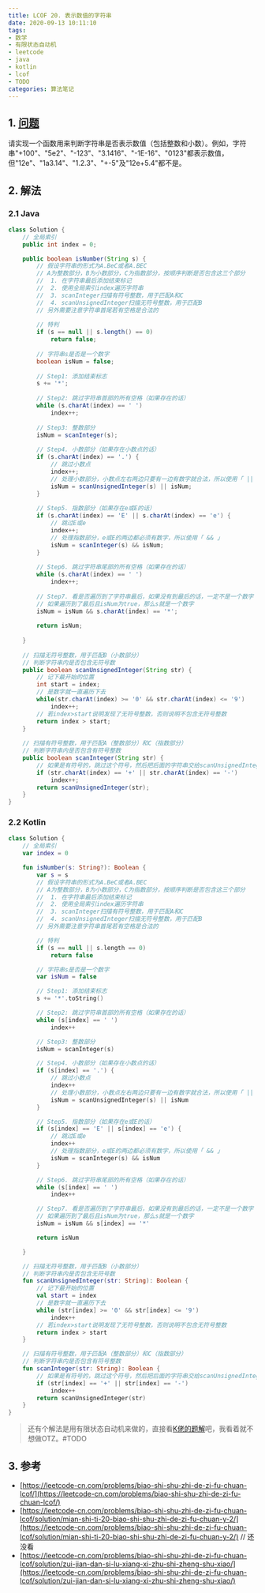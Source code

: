 ```yaml
---
title: LCOF 20. 表示数值的字符串
date: 2020-09-13 10:11:10
tags: 
- 数学
- 有限状态自动机
- leetcode
- java
- kotlin
- lcof
- TODO
categories: 算法笔记
---
```

## 1. [问题](https://leetcode-cn.com/problems/biao-shi-shu-zhi-de-zi-fu-chuan-lcof/)
请实现一个函数用来判断字符串是否表示数值（包括整数和小数）。例如，字符串"+100"、"5e2"、"-123"、"3.1416"、"-1E-16"、"0123"都表示数值，但"12e"、"1a3.14"、"1.2.3"、"+-5"及"12e+5.4"都不是。

<!--more-->

## 2. 解法

### 2.1 Java
```java
class Solution {
	// 全局索引
	public int index = 0;

	public boolean isNumber(String s) {
		// 假设字符串的形式为A.BeC或者A.BEC
		// A为整数部分，B为小数部分，C为指数部分，按顺序判断是否包含这三个部分
		//  1. 在字符串最后添加结束标记
		//  2. 使用全局索引index遍历字符串
		//  3. scanInteger扫描有符号整数，用于匹配A和C
		//  4. scanUnsignedInteger扫描无符号整数，用于匹配B
		// 另外需要注意字符串首尾若有空格是合法的
		
		// 特判
		if (s == null || s.length() == 0) 
			return false;
			
		// 字符串s是否是一个数字
		boolean isNum = false;
			
		// Step1: 添加结束标志
		s += '*';
		
		// Step2: 跳过字符串首部的所有空格（如果存在的话）
		while (s.charAt(index) == ' ')
			index++;
		
		// Step3: 整数部分
		isNum = scanInteger(s);
		
		// Step4. 小数部分（如果存在小数点的话）
		if (s.charAt(index) == '.') {
			// 跳过小数点
			index++;
			// 处理小数部分，小数点左右两边只要有一边有数字就合法，所以使用「 || 」
			isNum = scanUnsignedInteger(s) || isNum;
		}
		
		// Step5. 指数部分（如果存在e或E的话）
		if (s.charAt(index) == 'E' || s.charAt(index) == 'e') {
			// 跳过E或e
			index++;
			// 处理指数部分，e或E的两边都必须有数字，所以使用「 && 」
			isNum = scanInteger(s) && isNum;
		}
		
		// Step6. 跳过字符串尾部的所有空格（如果存在的话）
		while (s.charAt(index) == ' ') 
			index++;
			
		// Step7. 看是否遍历到了字符串最后，如果没有到最后的话，一定不是一个数字
		// 如果遍历到了最后且isNum为true，那么s就是一个数字
		isNum = isNum && s.charAt(index) == '*';
		
		return isNum;
		
	}
	
	// 扫描无符号整数，用于匹配B（小数部分）
	// 判断字符串内是否包含无符号数
	public boolean scanUnsignedInteger(String str) {
		// 记下最开始的位置
		int start = index;
		// 是数字就一直遍历下去
		while(str.charAt(index) >= '0' && str.charAt(index) <= '9')
			index++;
		// 若index>start说明发现了无符号整数，否则说明不包含无符号整数
		return index > start;
	}
	
	// 扫描有符号整数，用于匹配A（整数部分）和C（指数部分）
	// 判断字符串内是否包含有符号整数
	public boolean scanInteger(String str) {
		// 如果是有符号的，跳过这个符号，然后把后面的字符串交给scanUnsignedInteger处理
		if (str.charAt(index) == '+' || str.charAt(index) == '-')
			index++;
		return scanUnsignedInteger(str);		
	}	
}
```

### 2.2 Kotlin
```kotlin
class Solution {
    // 全局索引
    var index = 0

    fun isNumber(s: String?): Boolean {
        var s = s
        // 假设字符串的形式为A.BeC或者A.BEC
        // A为整数部分，B为小数部分，C为指数部分，按顺序判断是否包含这三个部分
        //  1. 在字符串最后添加结束标记
        //  2. 使用全局索引index遍历字符串
        //  3. scanInteger扫描有符号整数，用于匹配A和C
        //  4. scanUnsignedInteger扫描无符号整数，用于匹配B
        // 另外需要注意字符串首尾若有空格是合法的

        // 特判
        if (s == null || s.length == 0)
            return false

        // 字符串s是否是一个数字
        var isNum = false

        // Step1: 添加结束标志
        s += '*'.toString()

        // Step2: 跳过字符串首部的所有空格（如果存在的话）
        while (s[index] == ' ')
            index++

        // Step3: 整数部分
        isNum = scanInteger(s)

        // Step4. 小数部分（如果存在小数点的话）
        if (s[index] == '.') {
            // 跳过小数点
            index++
            // 处理小数部分，小数点左右两边只要有一边有数字就合法，所以使用「 || 」
            isNum = scanUnsignedInteger(s) || isNum
        }

        // Step5. 指数部分（如果存在e或E的话）
        if (s[index] == 'E' || s[index] == 'e') {
            // 跳过E或e
            index++
            // 处理指数部分，e或E的两边都必须有数字，所以使用「 && 」
            isNum = scanInteger(s) && isNum
        }

        // Step6. 跳过字符串尾部的所有空格（如果存在的话）
        while (s[index] == ' ')
            index++

        // Step7. 看是否遍历到了字符串最后，如果没有到最后的话，一定不是一个数字
        // 如果遍历到了最后且isNum为true，那么s就是一个数字
        isNum = isNum && s[index] == '*'

        return isNum

    }

    // 扫描无符号整数，用于匹配B（小数部分）
    // 判断字符串内是否包含无符号数
    fun scanUnsignedInteger(str: String): Boolean {
        // 记下最开始的位置
        val start = index
        // 是数字就一直遍历下去
        while (str[index] >= '0' && str[index] <= '9')
            index++
        // 若index>start说明发现了无符号整数，否则说明不包含无符号整数
        return index > start
    }

    // 扫描有符号整数，用于匹配A（整数部分）和C（指数部分）
    // 判断字符串内是否包含有符号整数
    fun scanInteger(str: String): Boolean {
        // 如果是有符号的，跳过这个符号，然后把后面的字符串交给scanUnsignedInteger处理
        if (str[index] == '+' || str[index] == '-')
            index++
        return scanUnsignedInteger(str)
    }
}
```

> 还有个解法是用有限状态自动机来做的，直接看[K佬的题解](https://leetcode-cn.com/problems/biao-shi-shu-zhi-de-zi-fu-chuan-lcof/solution/mian-shi-ti-20-biao-shi-shu-zhi-de-zi-fu-chuan-y-2/)吧，我看着就不想做OTZ。#TODO

## 3. 参考
- [https://leetcode-cn.com/problems/biao-shi-shu-zhi-de-zi-fu-chuan-lcof/](https://leetcode-cn.com/problems/biao-shi-shu-zhi-de-zi-fu-chuan-lcof/)
- [https://leetcode-cn.com/problems/biao-shi-shu-zhi-de-zi-fu-chuan-lcof/solution/mian-shi-ti-20-biao-shi-shu-zhi-de-zi-fu-chuan-y-2/](https://leetcode-cn.com/problems/biao-shi-shu-zhi-de-zi-fu-chuan-lcof/solution/mian-shi-ti-20-biao-shi-shu-zhi-de-zi-fu-chuan-y-2/) // 还没看
- [https://leetcode-cn.com/problems/biao-shi-shu-zhi-de-zi-fu-chuan-lcof/solution/zui-jian-dan-si-lu-xiang-xi-zhu-shi-zheng-shu-xiao/](https://leetcode-cn.com/problems/biao-shi-shu-zhi-de-zi-fu-chuan-lcof/solution/zui-jian-dan-si-lu-xiang-xi-zhu-shi-zheng-shu-xiao/)
